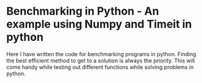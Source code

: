 # Benchmarking in Python - An example using Numpy and Timeit in python

Here I have written the code for benchmarking programs in python.
Finding the best efficient method to get to a solution is always the priority.
This will come handy while testing out different functions while solving problems in python.
